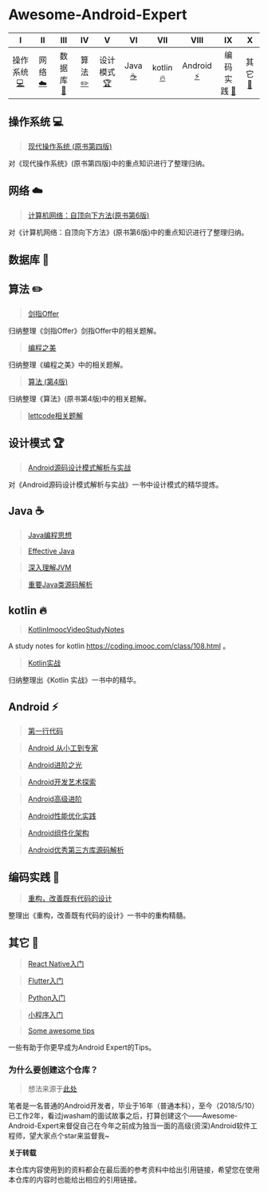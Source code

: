 # Awesome-Android-Expert

| Ⅰ | Ⅱ | Ⅲ | Ⅳ | Ⅴ | Ⅵ | Ⅶ | Ⅷ | Ⅸ | Ⅹ |
| :--------: | :---------: | :---------: | :---------: | :---------: | :---------:| :---------: | :-------: | :-------:| :------:|
| 操作系统 [:computer:](#操作系统-computer) | 网络 [:cloud:](#网络-cloud) | 数据库 [:floppy_disk:](#数据库-floppy_disk) | 算法 [:pencil2:](#算法-pencil2) | 设计模式 [:trophy:](#设计模式-trophy) | Java [:coffee:](#Java-coffee) | kotlin [:fire:](#kotlin-fire) | Android [:zap:](#Android-zap) | 编码实践 [:speak_no_evil:](#编码实践-speak_no_evil) | 其它 [:muscle:](其它-muscle) |

## 操作系统 :computer:

> [现代操作系统 (原书第四版)]()

对《现代操作系统》(原书第四版)中的重点知识进行了整理归纳。

## 网络 :cloud:

> [计算机网络：自顶向下方法(原书第6版)]()

对《计算机网络：自顶向下方法》(原书第6版)中的重点知识进行了整理归纳。

## 数据库 :floppy_disk:

> []()

## 算法 :pencil2:

> [剑指Offer]()

归纳整理《剑指Offer》剑指Offer中的相关题解。

> [编程之美]()

归纳整理《编程之美》中的相关题解。

> [算法 (第4版)]()

归纳整理《算法》(原书第4版)中的相关题解。

> [lettcode相关题解]()

## 设计模式 :trophy:

> [Android源码设计模式解析与实战]()

对《Android源码设计模式解析与实战》一书中设计模式的精华提炼。

## Java :coffee:

> [Java编程思想]()

> [Effective Java]()

> [深入理解JVM]()

> [重要Java类源码解析]()

## kotlin :fire:

> [KotlinImoocVideoStudyNotes]()

A study notes for kotlin https://coding.imooc.com/class/108.html 。

> [Kotlin实战]()

归纳整理出《Kotlin 实战》一书中的精华。

## Android :zap:

> [第一行代码]()

> [Android 从小工到专家]()

> [Android进阶之光]()

> [Android开发艺术探索]()

> [Android高级进阶]()

> [Android性能优化实践]()

> [Android组件化架构]()

> [Android优秀第三方库源码解析]()

## 编码实践 :speak_no_evil:

> [重构，改善既有代码的设计]()

整理出《重构，改善既有代码的设计》一书中的重构精髓。

## 其它 :muscle:

> [React Native入门]()

> [Flutter入门]()

> [Python入门]()

> [小程序入门]()

> [Some awesome tips](https://jsonchao.github.io/2018/04/22/Some%20awesome%20tips)

一些有助于你更早成为Android Expert的Tips。

### 为什么要创建这个仓库？

> 想法来源于[此处](https://github.com/jwasham/coding-interview-university)

笔者是一名普通的Android开发者，毕业于16年（普通本科），至今（2018/5/10）已工作2年，看过jwasham的面试故事之后，打算创建这个——Awesome-Android-Expert来督促自己在今年之前成为独当一面的高级(资深)Android软件工程师，望大家点个star来监督我~

**关于转载**

本仓库内容使用到的资料都会在最后面的参考资料中给出引用链接，希望您在使用本仓库的内容时也能给出相应的引用链接。


